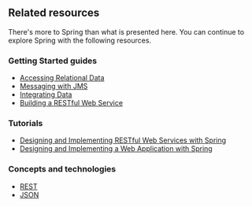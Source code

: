 ## Related resources

There's more to Spring than what is presented here. You can continue to explore Spring with the following resources.

### Getting Started guides

* [Accessing Relational Data][gs-relational-data-access]
* [Messaging with JMS][gs-messaging-jms]
* [Integrating Data][gs-integration]
* [Building a RESTful Web Service][gs-rest-service]

[gs-relational-data-access]: /guides/gs/relational-data-access/
[gs-messaging-jms]: /guides/gs/messaging-jms/
[gs-integration]: /guides/gs/integration/
[gs-rest-service]: /guides/gs/rest-service/

### Tutorials

* [Designing and Implementing RESTful Web Services with Spring][tut-rest]
* [Designing and Implementing a Web Application with Spring][tut-web]

[tut-rest]: /guides/tutorials/rest
[tut-web]: /guides/tutorials/web

### Concepts and technologies

* [REST][u-rest]
* [JSON][u-json]

[u-rest]: /understanding/REST
[u-json]: /understanding/JSON
